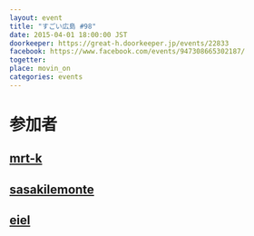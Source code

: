 ```yaml
---
layout: event
title: "すごい広島 #98"
date: 2015-04-01 18:00:00 JST
doorkeeper: https://great-h.doorkeeper.jp/events/22833
facebook: https://www.facebook.com/events/947308665302187/
togetter:
place: movin_on
categories: events
---
```


# 参加者


## [mrt-k](https://github.com/mrt-k)


## [sasakilemonte](https://github.com/sasakilemonte)


## [eiel](http://eiel.info)
